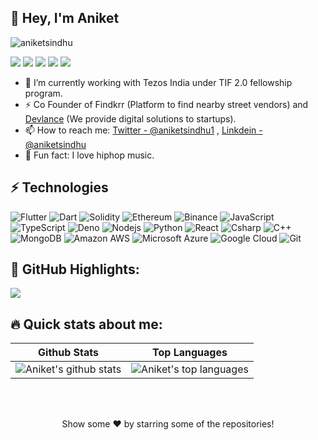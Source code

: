 ## 👋 Hey, I'm Aniket

<p align="left"> <img src="https://komarev.com/ghpvc/?username=aniketsindhu&label=Views&color=red" alt="aniketsindhu" /> </p>

<a  href="https://www.aniketsindhu.tech/"><img src="https://img.shields.io/badge/aniketsindhu.tech-161B22.svg?&style=for-the-badge&logo=safari&logoColor=white"></a>
<a href="mailto: sindhuaniket@gmail.com"><img src="https://img.shields.io/badge/-sindhuaniket%40gmail.com-C5221E?&style=for-the-badge&logo=Gmail&logoColor=white" ></a> <a href="https://www.linkedin.com/in/aniketsindhu/"><img src="https://img.shields.io/badge/aniketsindhu-%230077B5.svg?&style=for-the-badge&logo=linkedin&logoColor=white" ></a> <a href="https://github.com/aniketsindhu"><img src="https://img.shields.io/badge/aniketsindhu-white.svg?&style=for-the-badge&logo=github&logoColor=black" ></a> <a href="https://twitter.com/aniketsindhu1"><img src="https://img.shields.io/badge/aniketsindhu1-blue.svg?&style=for-the-badge&logo=twitter&logoColor=white" ></a> 

- 🔭 I’m currently working with Tezos India under TIF 2.0 fellowship program.
- ⚡ Co Founder of Findkrr (Platform to find nearby street vendors) and [Devlance](https://devlance.in) (We provide digital solutions to startups).
- 📫 How to reach me: [Twitter - @aniketsindhu1](https://twitter.com/aniketsindhu1) , [Linkdein - @aniketsindhu](https://www.linkedin.com/in/aniket-sindhu-1653b1132/)
- 👋  Fun fact: I love hiphop music.


## ⚡ Technologies

![Flutter](https://img.shields.io/badge/-Flutter-blue?style=flat-square&logo=flutter)
![Dart](https://img.shields.io/badge/-Dart-red?style=flat-square&logo=dart)
![Solidity](https://img.shields.io/badge/-solidity-E34A86?style=flat-square&logo=solidity)
![Ethereum](https://img.shields.io/badge/-ethereum-green?style=flat-square&logo=ethereum)
![Binance](https://img.shields.io/badge/-binance-grey?style=flat-square&logo=binance)
![JavaScript](https://img.shields.io/badge/-JavaScript-black?style=flat-square&logo=javascript)
![TypeScript](https://img.shields.io/badge/-TypeScript-darkblue?style=flat-square&logo=typescript)
![Deno](https://img.shields.io/badge/-deno-purple?style=flat-square&logo=deno)
![Nodejs](https://img.shields.io/badge/-Nodejs-pink?style=flat-square&logo=Node.js)
![Python](https://img.shields.io/badge/-Python-grey?style=flat-square&logo=Python)
![React](https://img.shields.io/badge/-React-black?style=flat-square&logo=react)
![Csharp](https://img.shields.io/badge/-csharp-E34A86?style=flat-square&logo=csharp)
![C++](https://img.shields.io/badge/-C++-00599C?style=flat-square&logo=c)
![MongoDB](https://img.shields.io/badge/-MongoDB-black?style=flat-square&logo=mongodb)
![Amazon AWS](https://img.shields.io/badge/Amazon%20AWS-232F3E?style=flat-square&logo=amazon-aws)
![Microsoft Azure](https://img.shields.io/badge/Microsoft%20Azure-232F7E?style=flat-square&logo=microsoft-azure)
![Google Cloud](https://img.shields.io/badge/Google%20Cloud-black?style=flat-square&logo=google-cloud)
![Git](https://img.shields.io/badge/-Git-black?style=flat-square&logo=git)


## 🌼 GitHub Highlights:
<a href="">
  <img align="center" src="http://github-readme-streak-stats.herokuapp.com?user=aniketsindhu&theme=gruvbox_duo"/>
</a>


## 🔥 Quick stats about me:

| Github Stats | Top Languages |
| --- | --- |
| ![Aniket's github stats](https://github-readme-stats.vercel.app/api?username=aniketsindhu&show_icons=true&title_color=f6c32c&icon_color=f6c32c&text_color=9f9f9f&bg_color=151515&count_private=true) | ![Aniket's top languages](https://github-readme-stats.vercel.app/api/top-langs/?username=aniketsindhu&show_icons=true&title_color=f6c32c&icon_color=f6c32c&text_color=9f9f9f&bg_color=151515&count_private=true&layout=compact) |

<br></br>
<p align="center">
Show some ❤️ by starring some of the repositories!
</p>
